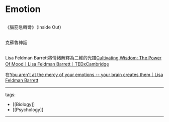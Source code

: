 # Emotion

## 
《腦筋急轉彎》（Inside Out）

## 
克蘇魯神話

##  
Lisa Feldman Barrett將情緒解釋為二維的光譜[Cultivating Wisdom: The Power Of Mood｜Lisa Feldman Barrett｜TEDxCambridge](https://youtu.be/ZYAEh3T5a80)

在[You aren't at the mercy of your emotions -- your brain creates them｜Lisa Feldman Barrett](https://youtu.be/0gks6ceq4eQ)


---
tags:
  - [[Biology]]
  - [[Psychology]]
  
---